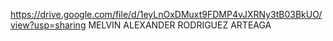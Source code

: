 https://drive.google.com/file/d/1eyLnOxDMuxt9FDMP4vJXRNy3tB03BkUO/view?usp=sharing
MELVIN ALEXANDER RODRIGUEZ ARTEAGA
